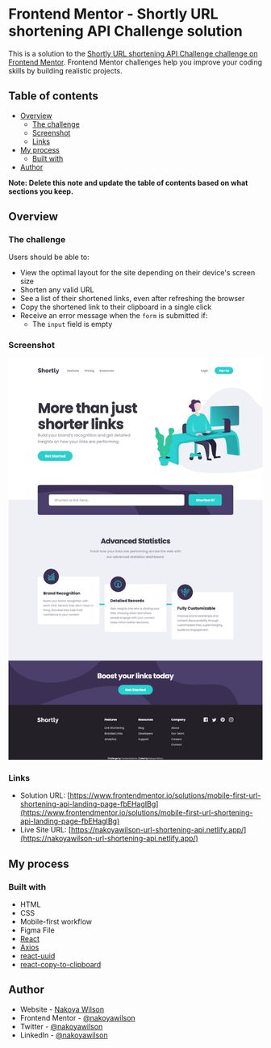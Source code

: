 # Frontend Mentor - Shortly URL shortening API Challenge solution

This is a solution to the [Shortly URL shortening API Challenge challenge on Frontend Mentor](https://www.frontendmentor.io/challenges/url-shortening-api-landing-page-2ce3ob-G). Frontend Mentor challenges help you improve your coding skills by building realistic projects.

## Table of contents

- [Overview](#overview)
  - [The challenge](#the-challenge)
  - [Screenshot](#screenshot)
  - [Links](#links)
- [My process](#my-process)
  - [Built with](#built-with)
- [Author](#author)

**Note: Delete this note and update the table of contents based on what sections you keep.**

## Overview

### The challenge

Users should be able to:

- View the optimal layout for the site depending on their device's screen size
- Shorten any valid URL
- See a list of their shortened links, even after refreshing the browser
- Copy the shortened link to their clipboard in a single click
- Receive an error message when the `form` is submitted if:
  - The `input` field is empty

### Screenshot

![](./public/images/screenshot.png)

### Links

- Solution URL: [https://www.frontendmentor.io/solutions/mobile-first-url-shortening-api-landing-page-fbEHagIBg](https://www.frontendmentor.io/solutions/mobile-first-url-shortening-api-landing-page-fbEHagIBg)
- Live Site URL: [https://nakoyawilson-url-shortening-api.netlify.app/](https://nakoyawilson-url-shortening-api.netlify.app/)

## My process

### Built with

- HTML
- CSS
- Mobile-first workflow
- Figma File
- [React](https://reactjs.org/)
- [Axios](https://axios-http.com/)
- [react-uuid](https://www.npmjs.com/package/react-uuid)
- [react-copy-to-clipboard](https://www.npmjs.com/package/react-copy-to-clipboard)

## Author

- Website - [Nakoya Wilson](https://nakoyawilson.netlify.app/)
- Frontend Mentor - [@nakoyawilson](https://www.frontendmentor.io/profile/nakoyawilson)
- Twitter - [@nakoyawilson](https://twitter.com/nakoyawilson)
- LinkedIn - [@nakoyawilson](https://www.linkedin.com/in/nakoyawilson/)
